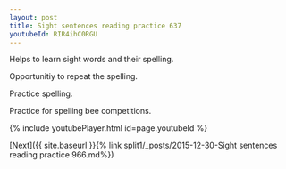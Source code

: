 ```yaml
---
layout: post
title: Sight sentences reading practice 637
youtubeId: RIR4ihC0RGU
---
```

 
 
Helps to learn sight words and their spelling.

Opportunitiy to repeat the spelling. 

Practice spelling. 
 
Practice for spelling bee competitions. 
 
{% include youtubePlayer.html id=page.youtubeId %}
 
 

[Next]({{ site.baseurl }}{% link  split1/_posts/2015-12-30-Sight sentences reading practice 966.md%})
 
